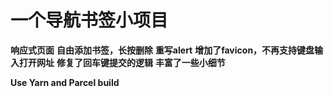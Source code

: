 # 一个导航书签小项目

**响应式页面**
**自由添加书签，长按删除**
**重写alert**
**增加了favicon，不再支持键盘输入打开网址**
**修复了回车键提交的逻辑**
**丰富了一些小细节**

******Use Yarn and Parcel build******
